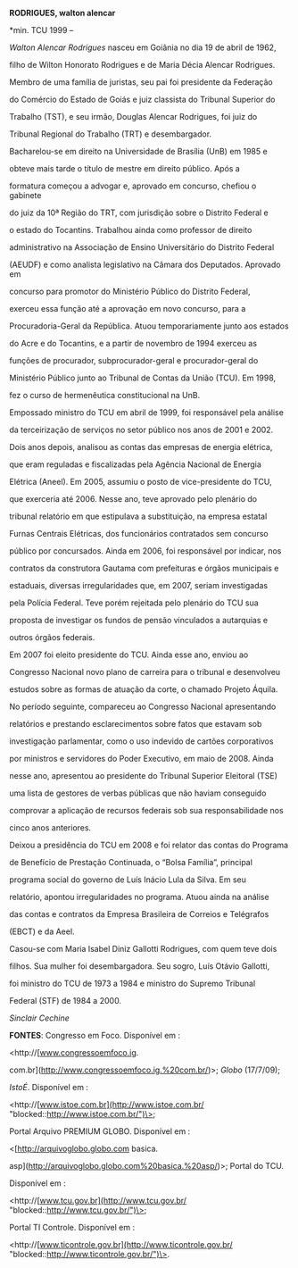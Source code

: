 **RODRIGUES, walton alencar**



\*min. TCU 1999 –



*Walton Alencar Rodrigues* nasceu em Goiânia no dia 19 de abril de 1962,

filho de Wilton Honorato Rodrigues e de Maria Décia Alencar Rodrigues.

Membro de uma família de juristas, seu pai foi presidente da Federação

do Comércio do Estado de Goiás e juiz classista do Tribunal Superior do

Trabalho (TST), e seu irmão, Douglas Alencar Rodrigues, foi juiz do

Tribunal Regional do Trabalho (TRT) e desembargador.



Bacharelou-se em direito na Universidade de Brasília (UnB) em 1985 e

obteve mais tarde o título de mestre em direito público. Após a

formatura começou a advogar e, aprovado em concurso, chefiou o gabinete

do juiz da 10ª Região do TRT, com jurisdição sobre o Distrito Federal e

o estado do Tocantins. Trabalhou ainda como professor de direito

administrativo na Associação de Ensino Universitário do Distrito Federal

(AEUDF) e como analista legislativo na Câmara dos Deputados. Aprovado em

concurso para promotor do Ministério Público do Distrito Federal,

exerceu essa função até a aprovação em novo concurso, para a

Procuradoria-Geral da República. Atuou temporariamente junto aos estados

do Acre e do Tocantins, e a partir de novembro de 1994 exerceu as

funções de procurador, subprocurador-geral e procurador-geral do

Ministério Público junto ao Tribunal de Contas da União (TCU). Em 1998,

fez o curso de hermenêutica constitucional na UnB.



Empossado ministro do TCU em abril de 1999, foi responsável pela análise

da terceirização de serviços no setor público nos anos de 2001 e 2002.

Dois anos depois, analisou as contas das empresas de energia elétrica,

que eram reguladas e fiscalizadas pela Agência Nacional de Energia

Elétrica (Aneel). Em 2005, assumiu o posto de vice-presidente do TCU,

que exerceria até 2006. Nesse ano, teve aprovado pelo plenário do

tribunal relatório em que estipulava a substituição, na empresa estatal

Furnas Centrais Elétricas, dos funcionários contratados sem concurso

público por concursados. Ainda em 2006, foi responsável por indicar, nos

contratos da construtora Gautama com prefeituras e órgãos municipais e

estaduais, diversas irregularidades que, em 2007, seriam investigadas

pela Polícia Federal. Teve porém rejeitada pelo plenário do TCU sua

proposta de investigar os fundos de pensão vinculados a autarquias e

outros órgãos federais.



Em 2007 foi eleito presidente do TCU. Ainda esse ano, enviou ao

Congresso Nacional novo plano de carreira para o tribunal e desenvolveu

estudos sobre as formas de atuação da corte, o chamado Projeto Áquila.

No período seguinte, compareceu ao Congresso Nacional apresentando

relatórios e prestando esclarecimentos sobre fatos que estavam sob

investigação parlamentar, como o uso indevido de cartões corporativos

por ministros e servidores do Poder Executivo, em maio de 2008. Ainda

nesse ano, apresentou ao presidente do Tribunal Superior Eleitoral (TSE)

uma lista de gestores de verbas públicas que não haviam conseguido

comprovar a aplicação de recursos federais sob sua responsabilidade nos

cinco anos anteriores.



Deixou a presidência do TCU em 2008 e foi relator das contas do Programa

de Benefício de Prestação Continuada, o “Bolsa Família”, principal

programa social do governo de Luís Inácio Lula da Silva. Em seu

relatório, apontou irregularidades no programa. Atuou ainda na análise

das contas e contratos da Empresa Brasileira de Correios e Telégrafos

(EBCT) e da Aeel.



Casou-se com Maria Isabel Diniz Gallotti Rodrigues, com quem teve dois

filhos. Sua mulher foi desembargadora. Seu sogro, Luís Otávio Gallotti,

foi ministro do TCU de 1973 a 1984 e ministro do Supremo Tribunal

Federal (STF) de 1984 a 2000.



*Sinclair Cechine*





**FONTES**: Congresso em Foco. Disponível em :

\<http://[www.congressoemfoco.ig.

com.br](http://www.congressoemfoco.ig.%20com.br/)\>; *Globo* (17/7/09);

*IstoÉ*. Disponível em :

\<http://[www.istoe.com.br](http://www.istoe.com.br/ "blocked::http://www.istoe.com.br/")\>;

Portal Arquivo PREMIUM GLOBO. Disponível em :

\<[http://arquivoglobo.globo.com basica.

asp](http://arquivoglobo.globo.com%20basica.%20asp/)\>; Portal do TCU.

Disponível em :

\<http://[www.tcu.gov.br](http://www.tcu.gov.br/ "blocked::http://www.tcu.gov.br/")\>;

Portal TI Controle. Disponível em :

\<http://[www.ticontrole.gov.br](http://www.ticontrole.gov.br/ "blocked::http://www.ticontrole.gov.br/")\>.



